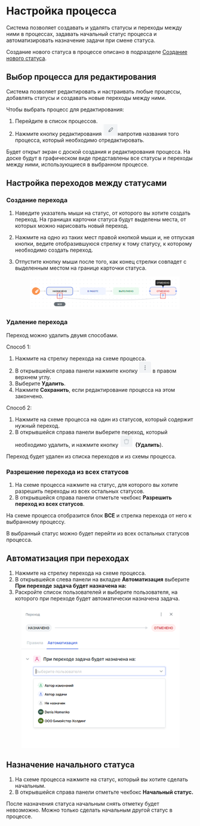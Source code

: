 # Настройка процесса

Система позволяет создавать и удалять статусы и переходы между ними в процессах, задавать начальный статус процесса и автоматизировать назначение задачи при смене статуса.&#x20;

Создание нового статуса в процессе описано в подразделе [Создание нового статуса](https://docs.teamstorm.io/rukovodstva/rukovodstvo-polzovatelya-teamstorm/nastroika-rabochikh-processov/sozdanie-novogo-statusa).

## Выбор процесса для редактирования

Система позволяет редактировать и настраивать любые процессы, добавлять статусы и создавать новые переходы между ними.&#x20;

Чтобы выбрать процесс для редактирования:

1. Перейдите в список процессов.&#x20;
2. Нажмите кнопку редактирования <img src="../../../.gitbook/assets/изображение (3).png" alt="" data-size="line">напротив названия того процесса, который необходимо отредактировать.&#x20;

Будет открыт экран с доской создания и редактирования процесса. На доске будут в графическом виде представлены все статусы и переходы между ними, использующиеся в выбранном процессе.&#x20;

## Настройка переходов между статусами

### Создание перехода

1. Наведите указатель мыши на статус, от которого вы хотите создать переход. На границах карточки статуса будут выделены места, от которых можно нарисовать новый переход.&#x20;
2. Нажмите на одно из таких мест правой кнопкой мыши и, не отпуская кнопки, ведите отобразившуюся стрелку к тому статусу, к которому необходимо создать переход.
3.  Отпустите кнопку мыши после того, как конец стрелки совпадет с выделенным местом на границе карточки статуса.&#x20;

    <figure><img src="../../../.gitbook/assets/изображение (5).png" alt=""><figcaption></figcaption></figure>

### Удаление перехода

Переход можно удалить двумя способами.

Способ 1:

1. Нажмите на стрелку перехода на схеме процесса.
2. В открывшейся справа панели нажмите кнопку <img src="../../../.gitbook/assets/изображение (6).png" alt="" data-size="line"> в правом верхнем углу.
3. Выберите **Удалить**.&#x20;
4. Нажмите **Сохранить**, если редактирование процесса на этом закончено.

&#x20;Способ 2:

1. Нажмите на схеме процесса на один из статусов, который содержит нужный переход.
2. В открывшейся справа панели выберите переход, который необходимо удалить, и нажмите кнопку <img src="../../../.gitbook/assets/изображение (7).png" alt="" data-size="line"> **(Удалить**).

Переход будет удален из списка переходов и из схемы процесса.&#x20;

### Разрешение перехода из всех статусов

1. На схеме процесса нажмите на статус, для которого вы хотите разрешить переходы из всех остальных статусов.&#x20;
2. В открывшейся справа панели отметьте чекбокс **Разрешить переход из всех статусов**.

На схеме процесса отобразится блок **ВСЕ** и стрелка перехода от него к выбранному процессу.&#x20;

В выбранный статус можно будет перейти из всех остальных статусов процесса.&#x20;

## Автоматизация при переходах

1. Нажмите на стрелку перехода на схеме процесса.
2. В открывшейся слева панели на вкладке **Автоматизация** выберите **При переходе задача будет назначена на:**
3. Раскройте список пользователей и выберите пользователя, на которого при переходе будет автоматически назначена задача.

<figure><img src="../../../.gitbook/assets/изображение.png" alt=""><figcaption></figcaption></figure>

## Назначение начального статуса

1. На схеме процесса нажмите на статус, который вы хотите сделать начальным.&#x20;
2. В открывшейся справа панели отметьте чекбокс **Начальный статус.**

После назначения статуса начальным снять отметку будет невозможно. Можно только сделать начальным другой статус в процессе.&#x20;

##



